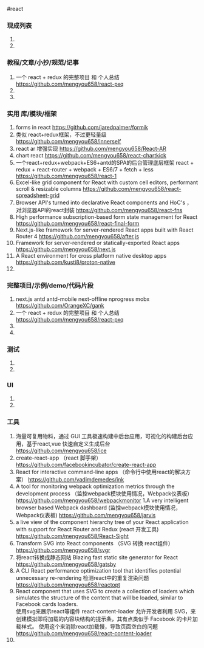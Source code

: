 #react
### 现成列表
1. 
1. 
### 教程/文章/小抄/规范/记事
1. 一个 react + redux 的完整项目 和 个人总结
https://github.com/mengyou658/react-pxq
1. 
1. 
### 实用 库/模块/框架
1. forms in react
https://github.com/jaredpalmer/formik
1. 类似 react+redux框架，不过更轻量级
https://github.com/mengyou658/innerself
1. react ar 增强实现
https://github.com/mengyou658/React-AR
1. chart react 
https://github.com/mengyou658/react-chartkick
1. 一个react+redux+webpack+ES6+antd的SPA的后台管理底层框架 react + redux + react-router + webpack + ES6/7 + fetch + less
https://github.com/mengyou658/react-1
1. Excel-like grid component for React with custom cell editors, performant scroll & resizable columns 
https://github.com/mengyou658/react-spreadsheet-grid
1. Browser API's turned into declarative React components and HoC's ， 对浏览器API的react封装
https://github.com/mengyou658/react-fns
1. High performance subscription-based form state management for React 
https://github.com/mengyou658/react-final-form
1.  Next.js-like framework for server-rendered React apps built with React Router 4 
https://github.com/mengyou658/after.js
1. Framework for server-rendered or statically-exported React apps
https://github.com/mengyou658/next.js
1. A React environment for cross platform native desktop apps
https://github.com/kusti8/proton-native
1. 
### 完整项目/示例/demo/代码片段
1.  next.js antd  antd-mobile next-offline nprogress mobx
https://github.com/OrangeXC/gank
1. 一个 react + redux 的完整项目 和 个人总结
https://github.com/mengyou658/react-pxq
1. 
1. 
### 测试
1. 
1. 
### UI
1. 
1. 
### 工具
1. 海量可复用物料，通过 GUI 工具极速构建中后台应用，可视化的构建后台应用，基于react,vue 快速自定义生成后台
https://github.com/mengyou658/ice
1. create-react-app （react 脚手架）
https://github.com/facebookincubator/create-react-app
1. React for interactive command-line apps （命令行中使用react的解决方案）
https://github.com/vadimdemedes/ink
1. A tool for monitoring webpack optimization metrics through the development process （监控webpack模块使用情况，Webpack仪表板）
https://github.com/mengyou658/webpackmonitor
1.A very intelligent browser based Webpack dashboard (监控webpack模块使用情况，Webpack仪表板)
https://github.com/mengyou658/jarvis
1. a live view of the component hierarchy tree of your React application with support for React Router and Redux (react 开发工具)
https://github.com/mengyou658/React-Sight
1. Transform SVG into React components （SVG 转换 react组件）
https://github.com/mengyou658/svgr
1. 将react转换成静态网站 Blazing fast static site generator for React 
https://github.com/mengyou658/gatsby
1. A CLI React performance optimization tool that identifies potential unnecessary re-rendering 检测react中的重复渲染问题
https://github.com/mengyou658/reactopt
1.  React component that uses SVG to create a collection of loaders which simulates the structure of the content that will be loaded, similar to Facebook cards loaders.  
使用svg来展示react等组件 react-content-loader 允许开发者利用 SVG，来创建模拟即将加载的内容块结构的提示条，其有点类似于 Facebook 的卡片加载样式。
使用这个来消除react加载慢，导致页面空白的问题
https://github.com/mengyou658/react-content-loader
1. 

